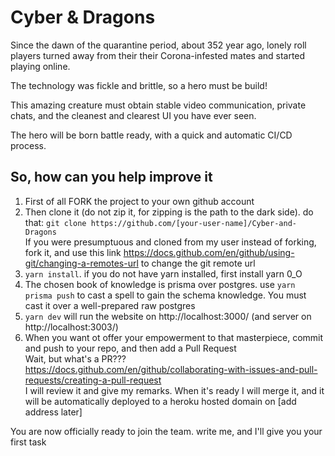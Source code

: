 <h1>Cyber & Dragons</h1>

Since the dawn of the quarantine period, about 352 year ago, lonely roll players turned away from their their Corona-infested mates and started playing online.

The technology was fickle and brittle, so a hero must be build!

This amazing creature must obtain stable video communication, private chats, and the cleanest and clearest UI you have ever seen.

The hero will be born battle ready, with a quick and automatic CI/CD process.

## So, how can you help improve it

1. First of all FORK the project to your own github account
2. Then clone it (do not zip it, for zipping is the path to the dark side). do that:
   `git clone https://github.com/[your-user-name]/Cyber-and-Dragons`
   <br>If you were presumptuous and cloned from my user instead of forking, fork it, and use this link https://docs.github.com/en/github/using-git/changing-a-remotes-url to change the git remote url
3. `yarn install`. if you do not have yarn installed, first install yarn 0_O
4. The chosen book of knowledge is prisma over postgres. use `yarn prisma push` to cast a spell to gain the schema knowledge. You must cast it over a well-prepared raw postgres
5. `yarn dev` will run the website on http://localhost:3000/ (and server on http://localhost:3003/)
6. When you want ot offer your empowerment to that masterpiece, commit and push to your repo, and then add a Pull Request
   <br> Wait, but what's a PR??? https://docs.github.com/en/github/collaborating-with-issues-and-pull-requests/creating-a-pull-request
   <br> I will review it and give my remarks. When it's ready I will merge it, and it will be automatically deployed to a heroku hosted domain on [add address later]

You are now officially ready to join the team. write me, and I'll give you your first task
